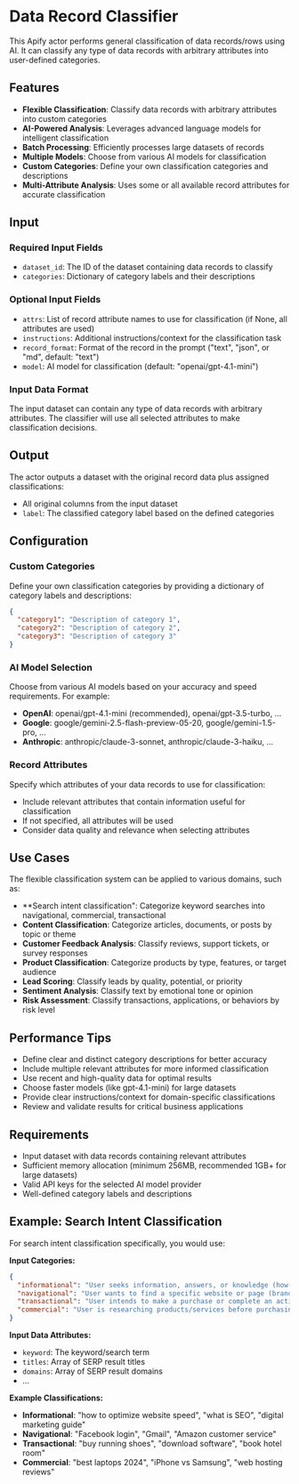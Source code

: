 # Data Record Classifier

This Apify actor performs general classification of data records/rows using AI. It can classify any type of data records with arbitrary attributes into user-defined categories.

## Features

- **Flexible Classification**: Classify data records with arbitrary attributes into custom categories
- **AI-Powered Analysis**: Leverages advanced language models for intelligent classification
- **Batch Processing**: Efficiently processes large datasets of records
- **Multiple Models**: Choose from various AI models for classification
- **Custom Categories**: Define your own classification categories and descriptions
- **Multi-Attribute Analysis**: Uses some or all available record attributes for accurate classification

## Input

### Required Input Fields

- `dataset_id`: The ID of the dataset containing data records to classify
- `categories`: Dictionary of category labels and their descriptions

### Optional Input Fields

- `attrs`: List of record attribute names to use for classification (if None, all attributes are used)
- `instructions`: Additional instructions/context for the classification task
- `record_format`: Format of the record in the prompt ("text", "json", or "md", default: "text")
- `model`: AI model for classification (default: "openai/gpt-4.1-mini")

### Input Data Format

The input dataset can contain any type of data records with arbitrary attributes. The classifier will use all selected attributes to make classification decisions.

## Output

The actor outputs a dataset with the original record data plus assigned classifications:

- All original columns from the input dataset
- `label`: The classified category label based on the defined categories

## Configuration

### Custom Categories

Define your own classification categories by providing a dictionary of category labels and descriptions:

```json
{
  "category1": "Description of category 1",
  "category2": "Description of category 2",
  "category3": "Description of category 3"
}
```

### AI Model Selection

Choose from various AI models based on your accuracy and speed requirements. For example:

- **OpenAI**: openai/gpt-4.1-mini (recommended), openai/gpt-3.5-turbo, ...
- **Google**: google/gemini-2.5-flash-preview-05-20, google/gemini-1.5-pro, ...
- **Anthropic**: anthropic/claude-3-sonnet, anthropic/claude-3-haiku, ...

### Record Attributes

Specify which attributes of your data records to use for classification:

- Include relevant attributes that contain information useful for classification
- If not specified, all attributes will be used
- Consider data quality and relevance when selecting attributes

## Use Cases

The flexible classification system can be applied to various domains, such as:

- **Search intent classification": Categorize keyword searches into navigational, commercial, transactional
- **Content Classification**: Categorize articles, documents, or posts by topic or theme
- **Customer Feedback Analysis**: Classify reviews, support tickets, or survey responses
- **Product Classification**: Categorize products by type, features, or target audience
- **Lead Scoring**: Classify leads by quality, potential, or priority
- **Sentiment Analysis**: Classify text by emotional tone or opinion
- **Risk Assessment**: Classify transactions, applications, or behaviors by risk level

## Performance Tips

- Define clear and distinct category descriptions for better accuracy
- Include multiple relevant attributes for more informed classification
- Use recent and high-quality data for optimal results
- Choose faster models (like gpt-4.1-mini) for large datasets
- Provide clear instructions/context for domain-specific classifications
- Review and validate results for critical business applications

## Requirements

- Input dataset with data records containing relevant attributes
- Sufficient memory allocation (minimum 256MB, recommended 1GB+ for large datasets)
- Valid API keys for the selected AI model provider
- Well-defined category labels and descriptions

## Example: Search Intent Classification

For search intent classification specifically, you would use:

**Input Categories:**
```json
{
  "informational": "User seeks information, answers, or knowledge (how-to, what is, tutorials)",
  "navigational": "User wants to find a specific website or page (brand names, specific sites)",
  "transactional": "User intends to make a purchase or complete an action (buy, download, sign up)",
  "commercial": "User is researching products/services before purchasing (reviews, comparisons, best)"
}
```

**Input Data Attributes:**
- `keyword`: The keyword/search term
- `titles`: Array of SERP result titles  
- `domains`: Array of SERP result domains
- ...

**Example Classifications:**
- **Informational**: "how to optimize website speed", "what is SEO", "digital marketing guide"
- **Navigational**: "Facebook login", "Gmail", "Amazon customer service"
- **Transactional**: "buy running shoes", "download software", "book hotel room"
- **Commercial**: "best laptops 2024", "iPhone vs Samsung", "web hosting reviews"
